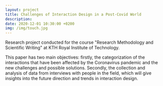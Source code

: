 ```yaml
---
layout: project
title: Challenges of Interaction Design in a Post-Covid World
description: 
date: 2020-12-01 10:30:00 +0200
img: /img/touch.jpg
---
```


Research project conducted for the course "Research Methodology and Scientific Writing" at KTH Royal Institute of Technology.

This paper has two main objectives: firstly, the categorization of the interactions that have been affected by the Coronavirus pandemic and the new challenges and possible solutions. Secondly, the collection and analysis of data from interviews with people in the field, which will give insights into the future direction and trends in interaction design.